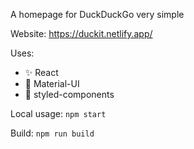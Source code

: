 A homepage for DuckDuckGo very simple

Website: https://duckit.netlify.app/

Uses:
* ✨ React
* 📘 Material-UI
* 💅 styled-components 

Local usage:
`npm start`

Build:
`npm run build`